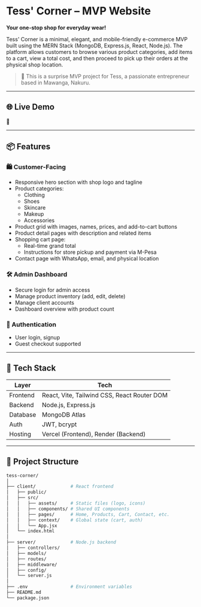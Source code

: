 # Tess' Corner – MVP Website

**Your one-stop shop for everyday wear!**

Tess' Corner is a minimal, elegant, and mobile-friendly e-commerce MVP built using the MERN Stack (MongoDB, Express.js, React, Node.js). The platform allows customers to browse various product categories, add items to a cart, view a total cost, and then proceed to pick up their orders at the physical shop location.

> 🎁 This is a surprise MVP project for Tess, a passionate entrepreneur based in Mawanga, Nakuru.

---

## 🌐 Live Demo

🔗 [](https://tess-corner.netlify.app/)

---

## 📦 Features

### 🛍️ Customer-Facing
- Responsive hero section with shop logo and tagline
- Product categories:
  - Clothing
  - Shoes
  - Skincare
  - Makeup
  - Accessories
- Product grid with images, names, prices, and add-to-cart buttons
- Product detail pages with description and related items
- Shopping cart page:
  - Real-time grand total
  - Instructions for store pickup and payment via M-Pesa
- Contact page with WhatsApp, email, and physical location

### 🛠️ Admin Dashboard
- Secure login for admin access
- Manage product inventory (add, edit, delete)
- Manage client accounts
- Dashboard overview with product count

### 🔐 Authentication
- User login, signup
- Guest checkout supported

---

## 🧱 Tech Stack

| Layer       | Tech                                         |
|-------------|----------------------------------------------|
| Frontend    | React, Vite, Tailwind CSS, React Router DOM |
| Backend     | Node.js, Express.js                         |
| Database    | MongoDB Atlas                               |
| Auth        | JWT, bcrypt                                 |
| Hosting     | Vercel (Frontend), Render (Backend)         |

---

## 📁 Project Structure

```bash
tess-corner/
│
├── client/             # React frontend
│   ├── public/
│   ├── src/
│   │   ├── assets/     # Static files (logo, icons)
│   │   ├── components/ # Shared UI components
│   │   ├── pages/      # Home, Products, Cart, Contact, etc.
│   │   ├── context/    # Global state (cart, auth)
│   │   └── App.jsx
│   └── index.html
│
├── server/             # Node.js backend
│   ├── controllers/
│   ├── models/
│   ├── routes/
│   ├── middleware/
│   ├── config/
│   └── server.js
│
├── .env                # Environment variables
├── README.md
└── package.json

